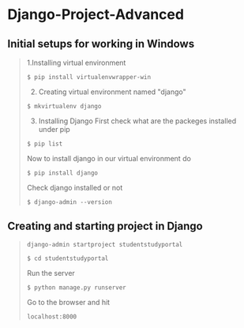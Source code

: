 # Django-Project-Advanced

## Initial setups for working in Windows
>

> 1.Installing virtual environment
> 
> ``` $ pip install virtualenvwrapper-win   ```
>
> 2. Creating virtual environment named "django"
>
> ``` $ mkvirtualenv django ```
>
>3. Installing Django
>  First check what are the packeges installed under pip
>
> ``` $ pip list ```
>
> Now to install django in our virtual environment do
>
>``` $ pip install django ```
>
>Check django installed or not
>
>``` $ django-admin --version ```
>

## Creating and starting project in Django
>
> ``` django-admin startproject studentstudyportal ```
>
>``` $ cd studentstudyportal ```
>
>Run the server
>
>```$ python manage.py runserver ```
>
>Go to the browser and hit 
>
>```localhost:8000 ```
>
>
>
>
>
>
>
>
>
>
>
>